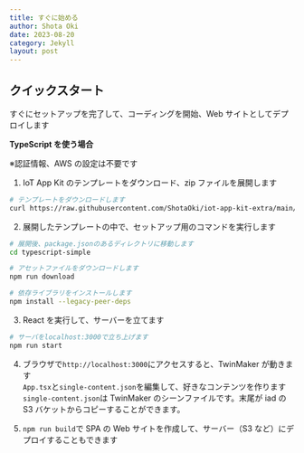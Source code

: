 ```yaml
---
title: すぐに始める
author: Shota Oki
date: 2023-08-20
category: Jekyll
layout: post
---
```


## クイックスタート

すぐにセットアップを完了して、コーディングを開始、Web サイトとしてデプロイします

**TypeScript を使う場合**

※認証情報、AWS の設定は不要です

1. IoT App Kit のテンプレートをダウンロード、zip ファイルを展開します

```bash
# テンプレートをダウンロードします
curl https://raw.githubusercontent.com/ShotaOki/iot-app-kit-extra/main/templates/typescript-simple.zip -o typescript-simple.zip
```

2. 展開したテンプレートの中で、セットアップ用のコマンドを実行します

```bash
# 展開後、package.jsonのあるディレクトリに移動します
cd typescript-simple

# アセットファイルをダウンロードします
npm run download

# 依存ライブラリをインストールします
npm install --legacy-peer-deps
```

3. React を実行して、サーバーを立てます

```bash
# サーバをlocalhost:3000で立ち上げます
npm run start
```

4. ブラウザで`http://localhost:3000`にアクセスすると、TwinMaker が動きます  
    `App.tsx`と`single-content.json`を編集して、好きなコンテンツを作ります  
   `single-content.json`は TwinMaker のシーンファイルです。末尾が iad の S3 バケットからコピーすることができます。

5. `npm run build`で SPA の Web サイトを作成して、サーバー（S3 など）にデプロイすることもできます
